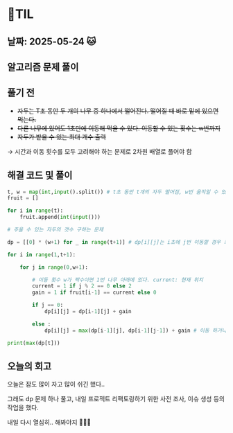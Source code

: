 # 🧾TIL

## 날짜: 2025-05-24 🐱

## 알고리즘 문제 풀이

## 풀기 전

- ~~자두는 T초 동안 두 개의 나무 중 하나에서 떨어진다. 떨어질 때 바로 밑에 있으면 먹는다.~~
- ~~다른 나무에 있어도 1초만에 이동해 먹을 수 있다. 이동할 수 있는 횟수는 w번까지~~
- ~~자두가 받을 수 있는 최대 개수 출력~~

→ 시간과 이동 횟수를 모두 고려해야 하는 문제로 2차원 배열로 풀어야 함

## 해결 코드 및 풀이

```python
t, w = map(int,input().split()) # t초 동안 t개의 자두 떨어짐, w번 움직일 수 있음
fruit = []

for i in range(t):
    fruit.append(int(input()))

# 주울 수 있는 자두의 갯수 구하는 문제

dp = [[0] * (w+1) for _ in range(t+1)] # dp[i][j]는 i초에 j번 이동할 경우 최대 얻을 수 있는 자두

for i in range(1,t+1):

    for j in range(0,w+1):

        # 이동 횟수 w가 짝수이면 1번 나무 아래에 있다. current: 현재 위치
        current = 1 if j % 2 == 0 else 2
        gain = 1 if fruit[i-1] == current else 0

        if j == 0:
            dp[i][j] = dp[i-1][j] + gain

        else :
            dp[i][j] = max(dp[i-1][j], dp[i-1][j-1]) + gain # 이동 하거나, 이동 안 하거나

print(max(dp[t]))

```

## 오늘의 회고

오늘은 잠도 많이 자고 많이 쉬긴 했다..

그래도 dp 문제 하나 풀고, 내일 프로젝트 리팩토링하기 위한 사전 조사, 이슈 생성 등의 작업을 했다.

내일 다시 열심히.. 해봐야지 👻👻👻
